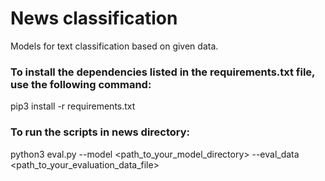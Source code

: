 
 # News classification
Models for text classification based on given data.


### To install the dependencies listed in the requirements.txt file, use the following command:
pip3 install -r requirements.txt



### To run the scripts in news directory:
python3 eval.py --model <path_to_your_model_directory> --eval_data <path_to_your_evaluation_data_file>






































